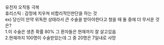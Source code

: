 유전자 오작동 극복
<br>
휴리스틱 : 감정에 치우쳐 비합리적인판단을 하는 것 
<br>
ex) 당신이 만약 위독한 상태라서 큰 수술을 받아야한다고 쳤을 때 둘 중에 더 무서운 것은?
<br>
1.이 수술은 생존 확률 80% 그 환자들은 현재까지 잘 살고있음
<br>
2.현재까지 100명이 수술받았는데 그 중 20명은 7일내로 사망
